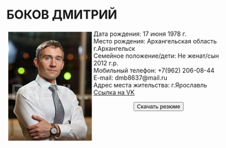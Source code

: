 <h1>БОКОВ ДМИТРИЙ</h1>
<p><img src="1_MG_3769.jpg" align="left" style=" border: 4px solid #ffffff;">
Дата рождения: 17 июня 1978 г.
	<br>Место рождения: Архангельская область г.Архангельск
	<br>Семейное положение/дети: Не женат/сын 2012 г.р.
	<br>Мобильный телефон: +7(962) 206-08-44
	<br>E-mail: dmb8637@mail.ru
	<br>Адрес места жительства: г.Ярославль
	<br><a HREF="https://vk.com/id32994005" target="_blank">Ссылка на VK</a>
</p>
<p align="center"><a href="anketa_D_A_Bokov.docx"><button>Скачать резюме</button></a></p>
